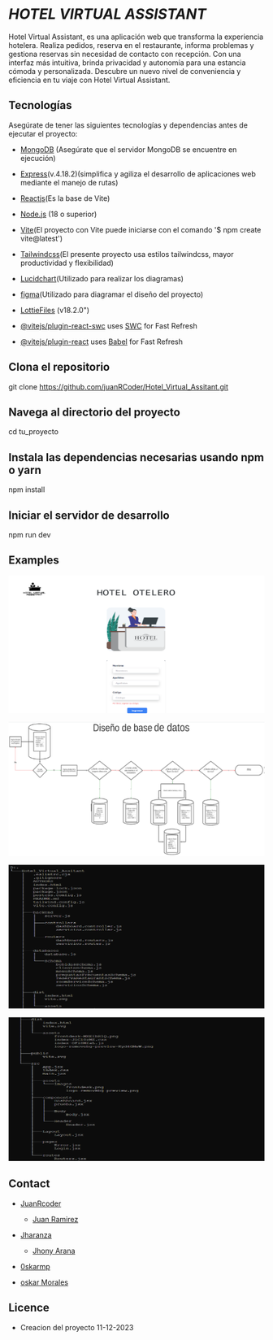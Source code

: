 <h1><em>HOTEL VIRTUAL ASSISTANT</em></h1> 

<p>Hotel Virtual Assistant, es una aplicación web que transforma la experiencia hotelera. Realiza pedidos, reserva en el restaurante, informa problemas y gestiona reservas sin necesidad de contacto con recepción. Con una interfaz más intuitiva, brinda privacidad y autonomía para una estancia cómoda y personalizada. Descubre un nuevo nivel de conveniencia y eficiencia en tu viaje con Hotel Virtual Assistant.</p>

## Tecnologías

Asegúrate de tener las siguientes tecnologías y dependencias antes de ejecutar el proyecto:
- [MongoDB](https://mongodb.com/try/download/community) (Asegúrate que el servidor MongoDB se encuentre en ejecución)
  
- [Express](https://expressjs.com/)(v.4.18.2)(simplifica y agiliza el desarrollo de aplicaciones web mediante el manejo de rutas)

- [Reactjs](https://react.dev)(Es la base de Vite) 
  
- [Node.js](https:/nodejs.org) (18 o superior)

- [Vite](https://vitejs.dev/guide/)(El proyecto con Vite puede iniciarse con el comando '$ npm create vite@latest')

- [Tailwindcss](https://tailwindcss.com/)(El presente proyecto usa estilos tailwindcss, mayor productividad y flexibilidad)

- [Lucidchart](https://www.lucidchart.com/)(Utilizado para realizar los diagramas)

- [figma](https://www.figma.com/)(Utilizado para diagramar el diseño del proyecto)

- [LottieFiles](https://lottiefiles.com/) (v18.2.0")

- [@vitejs/plugin-react-swc](https://github.com/vitejs/vite-plugin-react-swc) uses [SWC](https://swc.rs/) for Fast Refresh

- [@vitejs/plugin-react](https://github.com/vitejs/vite-plugin-react/blob/main/packages/plugin-react/README.md) uses [Babel](https://babeljs.io/) for       Fast Refresh




## Clona el repositorio

git clone https://github.com/juanRCoder/Hotel_Virtual_Assitant.git

## Navega al directorio del proyecto

cd tu_proyecto

## Instala las dependencias necesarias usando npm o yarn

npm install

## Iniciar el servidor de desarrollo

npm run dev


## Examples

![Login](./src/assets/Login.png)

![Diseño de la base de datos](./src/assets/DatabaseDesign.png)

![Primera parte del árbol del proyecto](./src/assets/tree_project_1.png)

![Segunda parte del árbol del proyecto](./src/assets/tree_project_2.png)

## Contact
- [JuanRcoder](https://github.com/juanRCoder)
   - [Juan Ramirez](https://www.linkedin.com/in/juan-ramirez-490b84271/)
     
- [Jharanza](https://github.com/Jharanza)
  -  [Jhony Arana](https://www.linkedin.com/in/jhony-arana-carranza-a103b350/)
 
-  [0skarmp](https://github.com/0skarmp)
  -  [oskar Morales](https://www.linkedin.com/in/oskarmorales/)


## Licence

-  Creacion del proyecto 11-12-2023

